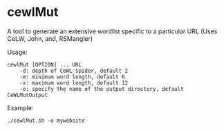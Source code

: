 # cewlMut
A tool to generate an extensive wordlist specific to a particular URL (Uses CeLW, John, and, RSMangler)

Usage:

	cewlMut [OPTION] ... URL
		-d: depth of CeWL spider, default 2
		-m: minimum word length, default 6
		-x: maximum word length, default 12
		-o: specify the name of the output directory, default CeWLMutOutput
	

Example:

<code>./cewlMut.sh -o mywebsite <URL></code>
	
